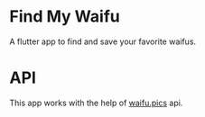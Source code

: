 # Find My Waifu

A flutter app to find and save your favorite waifus.

# API

This app works with the help of [waifu.pics](https://waifu.pics/docs) api.
